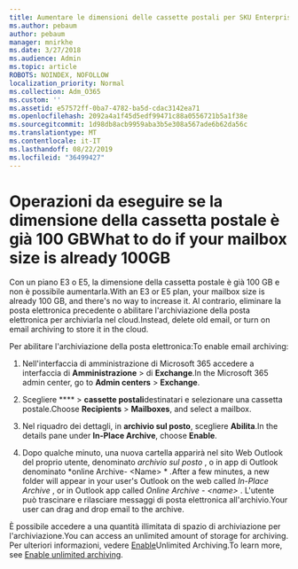 ```yaml
---
title: Aumentare le dimensioni delle cassette postali per SKU Enterprise
ms.author: pebaum
author: pebaum
manager: mnirkhe
ms.date: 3/27/2018
ms.audience: Admin
ms.topic: article
ROBOTS: NOINDEX, NOFOLLOW
localization_priority: Normal
ms.collection: Adm_O365
ms.custom: ''
ms.assetid: e57572ff-0ba7-4782-ba5d-cdac3142ea71
ms.openlocfilehash: 2092a4a1f45d5edf99471c88a0556721b5a1f38e
ms.sourcegitcommit: 1d98db8acb9959aba3b5e308a567ade6b62da56c
ms.translationtype: MT
ms.contentlocale: it-IT
ms.lasthandoff: 08/22/2019
ms.locfileid: "36499427"
---
```

# <a name="what-to-do-if-your-mailbox-size-is-already-100gb"></a><span data-ttu-id="bb712-102">Operazioni da eseguire se la dimensione della cassetta postale è già 100 GB</span><span class="sxs-lookup"><span data-stu-id="bb712-102">What to do if your mailbox size is already 100GB</span></span>

<span data-ttu-id="bb712-103">Con un piano E3 o E5, la dimensione della cassetta postale è già 100 GB e non è possibile aumentarla.</span><span class="sxs-lookup"><span data-stu-id="bb712-103">With an E3 or E5 plan, your mailbox size is already 100 GB, and there's no way to increase it.</span></span> <span data-ttu-id="bb712-104">Al contrario, eliminare la posta elettronica precedente o abilitare l'archiviazione della posta elettronica per archiviarla nel cloud.</span><span class="sxs-lookup"><span data-stu-id="bb712-104">Instead, delete old email, or turn on email archiving to store it in the cloud.</span></span> 
  
<span data-ttu-id="bb712-105">Per abilitare l'archiviazione della posta elettronica:</span><span class="sxs-lookup"><span data-stu-id="bb712-105">To enable email archiving:</span></span>
  
1. <span data-ttu-id="bb712-106">Nell'interfaccia di amministrazione di Microsoft 365 accedere a interfaccia di **Amministrazione** \> di **Exchange**.</span><span class="sxs-lookup"><span data-stu-id="bb712-106">In the Microsoft 365 admin center, go to **Admin centers** \> **Exchange**.</span></span> 
    
2. <span data-ttu-id="bb712-107">Scegliere \*\*\*\* \> **cassette postali**destinatari e selezionare una cassetta postale.</span><span class="sxs-lookup"><span data-stu-id="bb712-107">Choose **Recipients** \> **Mailboxes**, and select a mailbox.</span></span> 
    
3. <span data-ttu-id="bb712-108">Nel riquadro dei dettagli, in **archivio sul posto**, scegliere **Abilita**.</span><span class="sxs-lookup"><span data-stu-id="bb712-108">In the details pane under **In-Place Archive**, choose **Enable**.</span></span> 
    
4. <span data-ttu-id="bb712-109">Dopo qualche minuto, una nuova cartella apparirà nel sito Web Outlook del proprio utente, denominato *archivio sul posto* , o in app di Outlook denominato \*online Archive- \<Name\> \* .</span><span class="sxs-lookup"><span data-stu-id="bb712-109">After a few minutes, a new folder will appear in your user's Outlook on the web called  *In-Place Archive*  , or in Outlook app called  *Online Archive - \<name\>*  .</span></span> <span data-ttu-id="bb712-110">L'utente può trascinare e rilasciare messaggi di posta elettronica all'archivio.</span><span class="sxs-lookup"><span data-stu-id="bb712-110">Your user can drag and drop email to the archive.</span></span> 
    
<span data-ttu-id="bb712-111">È possibile accedere a una quantità illimitata di spazio di archiviazione per l'archiviazione.</span><span class="sxs-lookup"><span data-stu-id="bb712-111">You can access an unlimited amount of storage for archiving.</span></span> <span data-ttu-id="bb712-112">Per ulteriori informazioni, vedere [Enable](https://support.office.com/article/enable-unlimited-archiving-in-office-365-admin-help-e2a789f2-9962-4960-9fd4-a00aa063559e)Unlimited Archiving.</span><span class="sxs-lookup"><span data-stu-id="bb712-112">To learn more, see [Enable unlimited archiving](https://support.office.com/article/enable-unlimited-archiving-in-office-365-admin-help-e2a789f2-9962-4960-9fd4-a00aa063559e).</span></span>
  

